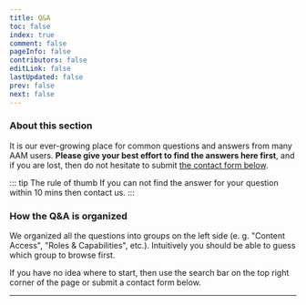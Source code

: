 ```yaml
---
title: Q&A
toc: false
index: true
comment: false
pageInfo: false
contributors: false
editLink: false
lastUpdated: false
prev: false
next: false
---
```


### About this section

It is our ever-growing place for common questions and answers from many AAM users. **Please give your best effort to find the answers here first**, and if you are lost, then do not hesitate to submit [the contact form below](#contact-form).

::: tip The rule of thumb
If you can not find the answer for your question within 10 mins then contact us.
:::

### How the Q&A is organized

We organized all the questions into groups on the left side (e. g. "Content Access", "Roles & Capabilities", etc.). Intuitively you should be able to guess which group to browse first.

If you have no idea where to start, then use the search bar on the top right corner of the page or submit a contact form below.

<hr/>

<ContactForm />
